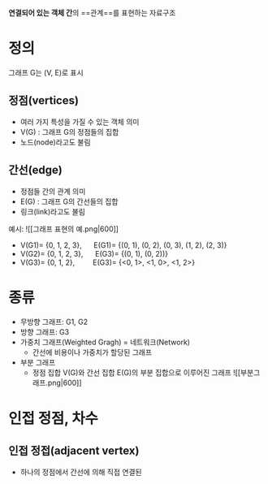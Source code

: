 **연결되어 있는 객체 간**의 ==관계==를 표현하는 자료구조

# 정의
그래프 G는 (V, E)로 표시
## 정점(vertices)
- 여러 가지 특성을 가질 수 있는 객체 의미
- V(G) : 그래프 G의 정점들의 집합
- 노드(node)라고도 불림
## 간선(edge)
- 정점들 간의 관계 의미 
- E(G) : 그래프 G의 간선들의 집합 
- 링크(link)라고도 불림

예시:
![[그래프 표현의 예.png|600]]
- V(G1)= {0, 1, 2, 3},      E(G1)= {(0, 1), (0, 2), (0, 3), (1, 2), (2, 3)}
- V(G2)= {0, 1, 2, 3},      E(G3)= {(0, 1), (0, 2))}
- V(G3)= {0, 1, 2},         E(G3)= {<0, 1>, <1, 0>, <1, 2>}
# 종류
- 무방향 그래프: G1, G2
- 방향 그래프: G3
- 가중치 그래프(Weighted Gragh) = 네트워크(Network)
	- 간선에 비용이나 가중치가 할당된 그래프
- 부분 그래프
	- 정점 집합 V(G)와 간선 집합 E(G)의 부분 집합으로 이루어진 그래프
![[부분그래프.png|600]]
# 인접 정점, 차수
## 인접 정접(adjacent vertex)
- 하나의 정점에서 간선에 의해 직접 연결된